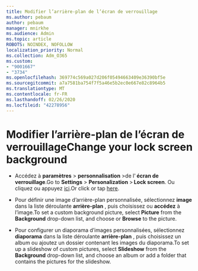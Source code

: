 ```yaml
---
title: Modifier l’arrière-plan de l’écran de verrouillage
ms.author: pebaum
author: pebaum
manager: mnirkhe
ms.audience: Admin
ms.topic: article
ROBOTS: NOINDEX, NOFOLLOW
localization_priority: Normal
ms.collection: Adm_O365
ms.custom:
- "9001667"
- "3734"
ms.openlocfilehash: 369774c569a027d206f05494663409e36390bf5e
ms.sourcegitcommit: a7a7581ba754f7f5a46e5b2ec0e667e82c8964b5
ms.translationtype: MT
ms.contentlocale: fr-FR
ms.lasthandoff: 02/26/2020
ms.locfileid: "42278956"
---
```

# <a name="change-your-lock-screen-background"></a><span data-ttu-id="d472d-102">Modifier l’arrière-plan de l’écran de verrouillage</span><span class="sxs-lookup"><span data-stu-id="d472d-102">Change your lock screen background</span></span>

- <span data-ttu-id="d472d-103">Accédez à **paramètres** > **personnalisation** >de l' **écran de verrouillage**.</span><span class="sxs-lookup"><span data-stu-id="d472d-103">Go to **Settings** > **Personalization** > **Lock screen**.</span></span> <span data-ttu-id="d472d-104">Ou cliquez ou appuyez [ici](ms-settings:lockscreen?activationSource=GetHelp).</span><span class="sxs-lookup"><span data-stu-id="d472d-104">Or click or tap [here](ms-settings:lockscreen?activationSource=GetHelp).</span></span>

- <span data-ttu-id="d472d-105">Pour définir une image d’arrière-plan personnalisée, sélectionnez **image** dans la liste déroulante **arrière-plan** , puis choisissez ou **accédez** à l’image.</span><span class="sxs-lookup"><span data-stu-id="d472d-105">To set a custom background picture, select **Picture** from the **Background** drop-down list, and choose or **Browse** to the picture.</span></span> 

- <span data-ttu-id="d472d-106">Pour configurer un diaporama d’images personnalisées, sélectionnez **diaporama** dans la liste déroulante **arrière-plan** , puis choisissez un album ou ajoutez un dossier contenant les images du diaporama.</span><span class="sxs-lookup"><span data-stu-id="d472d-106">To set up a slideshow of custom pictures, select **Slideshow** from the **Background** drop-down list, and choose an album or add a folder that contains the pictures for the slideshow.</span></span> 

